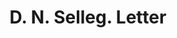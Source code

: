 ---
doi: 10.7916/D8K375RX
date_other: '1890'
date_other_textual: 1890-1899
form: correspondence
genre:
- Letters (correspondence)
name:
- D. N. Selleg
object_in_context_url: https://biggert.cul.columbia.edu/items/view/ave_biggert_01164
subject_hierarchical_geographic:
- Newburgh, New York, United States
subject_name:
- D. N. Selleg
title: D. N. Selleg. Letter
sort_title: D. N. Selleg. Letter
call_number: ave_biggert_01164
coordinates:
- 41.51972222222222,-74.0213888888889
pid: ave_biggert_01164
identifiers: ave_biggert_01164
permalink: /biggert/ave_biggert_01164/
layout: iiif-image-page
---
